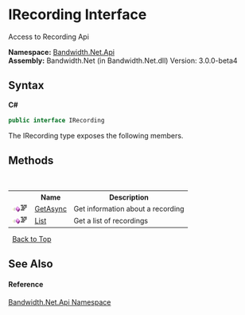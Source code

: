 ﻿# IRecording Interface
 

Access to Recording Api

**Namespace:**&nbsp;<a href ="N_Bandwidth_Net_Api.md">Bandwidth.Net.Api</a><br />**Assembly:**&nbsp;Bandwidth.Net (in Bandwidth.Net.dll) Version: 3.0.0-beta4

## Syntax

**C#**<br />
``` C#
public interface IRecording
```

The IRecording type exposes the following members.


## Methods
&nbsp;<table><tr><th></th><th>Name</th><th>Description</th></tr><tr><td>![Public method](media/pubmethod.gif "Public method")![Code example](media/CodeExample.png "Code example")</td><td><a href ="M_Bandwidth_Net_Api_IRecording_GetAsync.md">GetAsync</a></td><td>
Get information about a recording</td></tr><tr><td>![Public method](media/pubmethod.gif "Public method")![Code example](media/CodeExample.png "Code example")</td><td><a href ="M_Bandwidth_Net_Api_IRecording_List.md">List</a></td><td>
Get a list of recordings</td></tr></table>&nbsp;
<a href="#irecording-interface">Back to Top</a>

## See Also


#### Reference
<a href ="N_Bandwidth_Net_Api.md">Bandwidth.Net.Api Namespace</a><br />